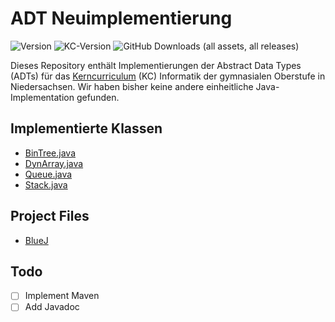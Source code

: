 # ADT Neuimplementierung
![Version](https://img.shields.io/github/last-commit/GymnasiumEverstenOldenburg/ADT-Implementierungen/main?label=Stand&color=orange)
![KC-Version](https://img.shields.io/badge/Stand_KC-Juni_2021-blue)
![GitHub Downloads (all assets, all releases)](https://img.shields.io/github/downloads/GymnasiumEverstenOldenburg/ADT-Implementierungen/total?label=Downloads)

Dieses Repository enthält Implementierungen der Abstract Data Types (ADTs) für das [Kerncurriculum](kc/INF_Ergaenzende-Hinweise_GO_2021-1.pdf) (KC) Informatik der gymnasialen Oberstufe in Niedersachsen. Wir haben bisher keine andere einheitliche Java-Implementation gefunden.

## Implementierte Klassen
- [BinTree.java](src/main/java/BinTree.java)
- [DynArray.java](src/main/java/DynArray.java)
- [Queue.java](src/main/java/Queue.java)
- [Stack.java](src/main/java/Stack.java)

## Project Files
- [BlueJ](projects/bluej/)

## Todo
- [ ] Implement Maven
- [ ] Add Javadoc
